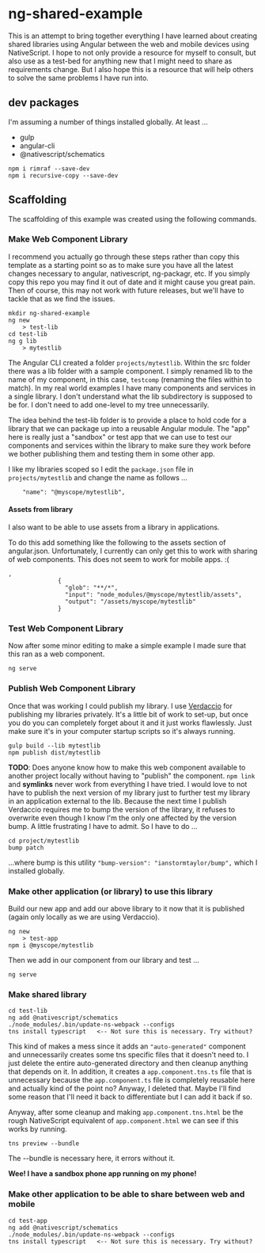 # ng-shared-example

This is an attempt to bring together everything I have learned about creating shared libraries using Angular between the web and mobile devices using NativeScript. I hope to not only provide a resource for myself to consult, but also use as a test-bed for anything new that I might need to share as requirements change. But I also hope this is a resource that will help others to solve the same problems I have run into.

## dev packages

I'm assuming a number of things installed globally. At least ...

- gulp
- angular-cli
- @nativescript/schematics


```
npm i rimraf --save-dev
npm i recursive-copy --save-dev
```

## Scaffolding

The scaffolding of this example was created using the following commands.

### Make Web Component Library
I recommend you actually go through these steps rather than copy this template as a starting point so as to make sure you have all the latest changes necessary to angular, nativescript, ng-packagr, etc.
If you simply copy this repo you may find it out of date and it might cause you great pain. Then of course, this may not work with future releases, but we'll have to tackle that as we find the issues.

```
mkdir ng-shared-example
ng new
    > test-lib
cd test-lib
ng g lib
    > mytestlib
```

The Angular CLI created a folder ```projects/mytestlib```. Within the src folder there was a lib folder with a sample component. I simply renamed lib to the name of my component, in this case, ```testcomp``` (renaming the files within to match). In my real world examples I have many components and services in a single library. I don't understand what the lib subdirectory is supposed to be for. I don't need to add one-level to my tree unnecessarily.

The idea behind the test-lib folder is to provide a place to hold code for a library that we can package up into a reusable Angular module. The "app" here is really just a "sandbox" or test app that we can use to test our components and services within the library to make sure they work before we bother publishing them and testing them in some other app.

I like my libraries scoped so I edit the ```package.json``` file in ```projects/mytestlib``` and change the name as follows ...

```
    "name": "@myscope/mytestlib",
```

#### Assets from library

I also want to be able to use assets from a library in applications.

To do this add something like the following to the assets section of angular.json. Unfortunately, I currently can only get this to work with sharing of web components. This does not seem to work for mobile apps. :(

```
,
              {
                "glob": "**/*",
                "input": "node_modules/@myscope/mytestlib/assets",
                "output": "/assets/myscope/mytestlib"
              }
```


### Test Web Component Library

Now after some minor editing to make a simple example I made sure that this ran as a web component.

```
ng serve
```

### Publish Web Component Library

Once that was working I could publish my library. I use [Verdaccio](https://verdaccio.org) for publishing my libraries privately. It's a little bit of work to set-up, but once you do you can completely forget about it and it just works flawlessly. Just make sure it's in your computer startup scripts so it's always running.

```
gulp build --lib mytestlib
npm publish dist/mytestlib
```

**TODO**: Does anyone know how to make this web component available to another project locally without having to "publish" the component. ```npm link``` and **symlinks** never work from everything I have tried. I would love to not have to publish the next version of my library just to further test my library in an application external to the lib. Because the next time I publish Verdaccio requires me to bump the version of the library, it refuses to overwrite even though I know I'm the only one affected by the version bump. A little frustrating I have to admit. So I have to do ...

```
cd project/mytestlib
bump patch
```

...where bump is this utility ```"bump-version": "ianstormtaylor/bump",``` which I installed globally.

### Make other application (or library) to use this library

Build our new app and add our above library to it now that it is published (again only locally as we are using Verdaccio).

```
ng new
    > test-app
npm i @myscope/mytestlib
```

Then we add in our component from our library and test ...

```
ng serve
```

### Make shared library

```
cd test-lib
ng add @nativescript/schematics
./node_modules/.bin/update-ns-webpack --configs
tns install typescript   <-- Not sure this is necessary. Try without?
```

This kind of makes a mess since it adds an ```"auto-generated"``` component and unnecessarily creates some tns specific files that it doesn't need to. I just delete the entire auto-generated directory and then cleanup anything that depends on it. In addition, it creates a ```app.component.tns.ts``` file that is unnecessary because the ```app.component.ts``` file is completely reusable here and actually kind of the point no? Anyway, I deleted that. Maybe I'll find some reason that I'll need it back to differentiate but I can add it back if so.

Anyway, after some cleanup and making ```app.component.tns.html``` be the rough NativeScript equivalent of ```app.component.html``` we can see if this works by running.

```
tns preview --bundle
```

The --bundle is necessary here, it errors without it.

**Wee! I have a sandbox phone app running on my phone!**

### Make other application to be able to share between web and mobile

```
cd test-app
ng add @nativescript/schematics
./node_modules/.bin/update-ns-webpack --configs
tns install typescript   <-- Not sure this is necessary. Try without?
```
